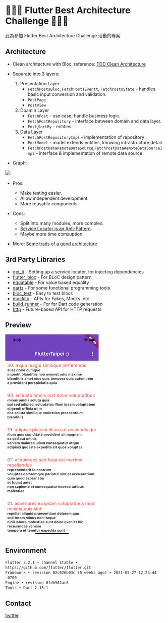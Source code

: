 # 🐶🐨🦁 Flutter Best Architecture Challenge 🦁🐨🐶
此為參加 Flutter Best Architecture Challenge 活動的專案 

## Architecture

- Clean architecture with Bloc, reference: [TDD Clean Architecture](https://resocoder.com/2019/08/27/flutter-tdd-clean-architecture-course-1-explanation-project-structure/)
  
- Separate into 3 layers:
  1. Presentation Layer
     - `FetchPostsBloc`, `FetchPostsEventt`, `FetchPostsState` - handles basic input conversion and validation.
     - `PostPage`
     - `PostView`
  2. Doamin Layer
     - `FetchPost` - use case, handle business logic.
     - `FetchPostRepository` - interface between domain and data layer.
     - `Post`,`SortBy` - entities.
  3. Data Layer
     - `FetchPostRepositoryImpl` - implementation of repository
     - `PostModel` - model extends entities, knowing infrastructure detail.
     - `FetchPostDataRemoteDataSource`,`FetchPostDataRemoteDataSourceImpl` - interface & implementation of remote data source

- Graph:
<img src="https://github.com/dan12411/BestArchitectureChallenge/blob/main/architecture.png" width="50%">

- Pros:
  - Make testing easier.
  - Allow independent development.
  - More reusable components.
- Cons: 
  - Split into many modules, more complex.
  - [Service Locator is an Anti-Pattern](https://blog.ploeh.dk/2010/02/03/ServiceLocatorisanAnti-Pattern/).
  - Maybe more time comsuption.

- More: [Some traits of a good architecture](https://www.essentialdeveloper.com/articles/clean-ios-architecture-part-2-good-architecture-traits)
## 3rd Party Libraries

- [get_it](https://pub.dev/packages/get_it) - Setting up a service locator, for injecting dependencies
- [flutter_bloc](https://pub.dev/packages/flutter_bloc) - For BLoC design pattern
- [equatable](https://pub.dev/packages/equatable) - For value based equality
- [dartz](https://pub.dev/packages/dartz) - For some functional programming tools
- [bloc_test](https://pub.dev/packages/bloc_test) - Easy to test blocs
- [mockito](https://pub.dev/packages/mockito) - APIs for Fakes, Mocks..etc
- [build_runner](https://pub.dev/packages/build_runner) - For for Dart code generation
- [http](https://pub.dev/packages/http) - Future-based API for HTTP requests

## Preview
![preivew](preview.gif)

## Environment

```
Flutter 2.2.1 • channel stable • https://github.com/flutter/flutter.git
Framework • revision 02c026b03c (5 weeks ago) • 2021-05-27 12:24:44 -0700
Engine • revision 0fdb562ac8
Tools • Dart 2.13.1
```

## Contact
[twitter](https://twitter.com/dan_phy1988)






